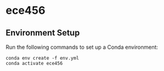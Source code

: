 # ece456

## Environment Setup

Run the following commands to set up a Conda environment:

```
conda env create -f env.yml
conda activate ece456
```

